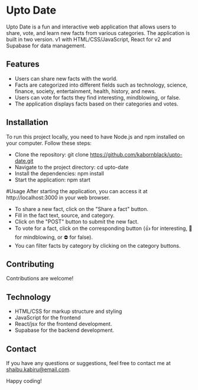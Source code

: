# Upto Date

Upto Date is a fun and interactive web application that allows users to share, vote, and learn new facts from various categories. The application is built in two version. v1 with HTML/CSS/JavaScript,  React for v2 and Supabase for data management.

## Features
* Users can share new facts with the world.
* Facts are categorized into different fields such as technology, science, finance, society, entertainment, health, history, and news.
* Users can vote for facts they find interesting, mindblowing, or false.
* The application displays facts based on their categories and votes.

## Installation
To run this project locally, you need to have Node.js and npm installed on your computer. Follow these steps:

* Clone the repository: git clone https://github.com/kabornblack/upto-date.git
* Navigate to the project directory: cd upto-date
* Install the dependencies: npm install
* Start the application: npm start

#Usage
After starting the application, you can access it at http://localhost:3000 in your web browser.

* To share a new fact, click on the "Share a fact" button.
* Fill in the fact text, source, and category.
* Click on the "POST" button to submit the new fact.
* To vote for a fact, click on the corresponding button (👍 for interesting, 🤯 for mindblowing, or ⛔️ for false).
* You can filter facts by category by clicking on the category buttons.

## Contributing
Contributions are welcome! 

## Technology 
* HTML/CSS for markup structure and styling
* JavaScript for the frontend
* React/jsx for the frontend development.
* Supabase for the backend development.


## Contact
If you have any questions or suggestions, feel free to contact me at shaibu.kabiru@email.com.

Happy coding!
